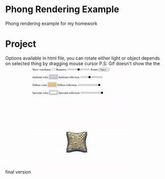# Phong Rendering Example
Phong rendering example for my homework

# Project
Options available in html file, you can rotate either light or object depends on selected thing by dragging mouse cursor
P.S: Gif doesn't show the the final version![Project gif](Demo.gif)